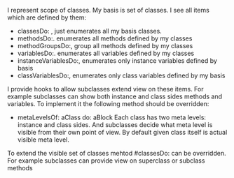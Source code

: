 I represent scope of classes. 
My basis is set of classes. I see all items which are defined by them:

- classesDo: , just enumerates all my basis classes.
- methodsDo:. enumerates all methods defined by my classes
- methodGroupsDo:, group all methods defined by my classes
- variablesDo:. enumerates all variables defined by my classes
- instanceVariablesDo:, enumerates only instance variables defined by basis
- classVariablesDo:, enumerates only class variables defined by my basis

I provide hooks to allow subclasses extend view on these items. For example subclasses can show both instance and class sides methods and variables. 
To implement it the following method should be overridden:
- metaLevelsOf: aClass do: aBlock
Each class has two meta levels: instance and class sides. And subclasses decide what meta level is visible from their own point of view. By default given class itself is actual visible meta level.

To extend the visible set of classes mehtod  #classesDo: can be overridden. For example subclasses can provide view on superclass or subclass methods 